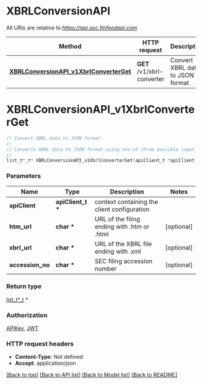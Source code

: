 # XBRLConversionAPI

All URIs are relative to *https://api.sec.finfeedapi.com*

Method | HTTP request | Description
------------- | ------------- | -------------
[**XBRLConversionAPI_v1XbrlConverterGet**](XBRLConversionAPI.md#XBRLConversionAPI_v1XbrlConverterGet) | **GET** /v1/xbrl-converter | Convert XBRL data to JSON format


# **XBRLConversionAPI_v1XbrlConverterGet**
```c
// Convert XBRL data to JSON format
//
// Converts XBRL data to JSON format using one of three possible input methods.  ### Input Methods  1. HTML URL (htm-url)    - URL of the filing ending with .htm or .html    - Both filing URLs and index page URLs are accepted    - Example: https://www.sec.gov/Archives/edgar/data/1318605/000156459021004599/tsla-10k_20201231.htm  2. XBRL URL (xbrl-url)    - URL of the XBRL file ending with .xml    - Can be found in the dataFiles array from Query API    - Example: https://www.sec.gov/Archives/edgar/data/1318605/000156459021004599/tsla-10k_20201231_htm.xml  3. Accession Number (accession-no)    - The SEC filing accession number    - Example: 0001564590-21-004599  :::note Only one of the three parameters should be provided. If multiple parameters are provided, the priority order is: 1. htm-url 2. xbrl-url 3. accession-no :::  ### Supported Filing Types  - Annual Reports (10-K) - Quarterly Reports (10-Q) - Current Reports (8-K) - Registration Statements (S-1, S-3) - Foreign Private Issuer Reports (20-F, 40-F)  ### Response Format  The API returns a JSON object containing: - Financial statements (Income Statement, Balance Sheet, Cash Flow Statement) - Accounting policies and footnotes - Company information - Filing metadata  ### Example Response ```json {   \"StatementsOfIncome\": {     \"RevenueFromContractWithCustomerExcludingAssessedTax\": [       {         \"decimals\": \"-6\",         \"unitRef\": \"U_USD\",         \"period\": {           \"startDate\": \"2023-07-01\",           \"endDate\": \"2024-06-30\"         },         \"value\": \"245122000000\"       }     ]   } } ```
//
list_t*_t* XBRLConversionAPI_v1XbrlConverterGet(apiClient_t *apiClient, char *htm_url, char *xbrl_url, char *accession_no);
```

### Parameters
Name | Type | Description  | Notes
------------- | ------------- | ------------- | -------------
**apiClient** | **apiClient_t \*** | context containing the client configuration |
**htm_url** | **char \*** | URL of the filing ending with .htm or .html | [optional] 
**xbrl_url** | **char \*** | URL of the XBRL file ending with .xml | [optional] 
**accession_no** | **char \*** | SEC filing accession number | [optional] 

### Return type

[list_t*_t](any_type.md) *


### Authorization

[APIKey](../README.md#APIKey), [JWT](../README.md#JWT)

### HTTP request headers

 - **Content-Type**: Not defined
 - **Accept**: application/json

[[Back to top]](#) [[Back to API list]](../README.md#documentation-for-api-endpoints) [[Back to Model list]](../README.md#documentation-for-models) [[Back to README]](../README.md)

